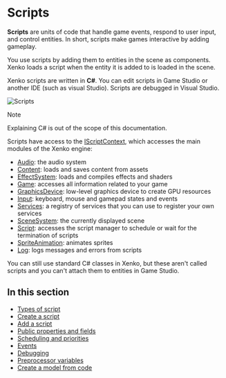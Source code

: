 # Scripts

**Scripts** are units of code that handle game events, respond to user input, and control entities. In short, scripts make games interactive by adding gameplay.

You use scripts by adding them to entities in the scene as components. Xenko loads a script when the entity it is added to is loaded in the scene.

Xenko scripts are written in **C#**. You can edit scripts in Game Studio or another IDE (such as visual Studio). Scripts are debugged in Visual Studio.

![Scripts](media/scripting_intro.png)

> [!NOTE]
> Explaining C# is out of the scope of this documentation.

Scripts have access to the [IScriptContext](xref:SiliconStudio.Xenko.Engine.IScriptContext), which accesses the main modules of the Xenko engine:

* [Audio](xref:SiliconStudio.Xenko.Engine.ScriptComponent.Audio): the audio system
* [Content](xref:SiliconStudio.Xenko.Engine.ScriptComponent.Content): loads and saves content from assets
* [EffectSystem](xref:SiliconStudio.Xenko.Engine.ScriptComponent.EffectSystem): loads and compiles effects and shaders
* [Game](xref:SiliconStudio.Xenko.Engine.ScriptComponent.Game): accesses all information related to your game
* [GraphicsDevice](xref:SiliconStudio.Xenko.Engine.ScriptComponent.GraphicsDevice): low-level graphics device to create GPU resources
* [Input](xref:SiliconStudio.Xenko.Engine.ScriptComponent.Input): keyboard, mouse and gamepad states and events
* [Services](xref:SiliconStudio.Xenko.Engine.ScriptComponent.Services): a registry of services that you can use to register your own services
* [SceneSystem](xref:SiliconStudio.Xenko.Engine.ScriptComponent.SceneSystem): the currently displayed scene
* [Script](xref:SiliconStudio.Xenko.Engine.ScriptComponent.Script): accesses the script manager to schedule or wait for the termination of scripts
* [SpriteAnimation](xref:SiliconStudio.Xenko.Engine.ScriptComponent.SpriteAnimation): animates sprites
* [Log](xref:SiliconStudio.Xenko.Engine.ScriptComponent.Log): logs messages and errors from scripts

You can still use standard C# classes in Xenko, but these aren't called scripts and you can't attach them to entities in Game Studio.

## In this section

* [Types of script](types-of-script.md)
* [Create a script](create-a-script.md)
* [Add a script](add-a-script.md)
* [Public properties and fields](public-properties-and-fields.md)
* [Scheduling and priorities](scheduling-and-priorities.md)
* [Events](events.md)
* [Debugging](debugging.md)
* [Preprocessor variables](preprocessor-variables.md)
* [Create a model from code](create-a-model-from-code.md)